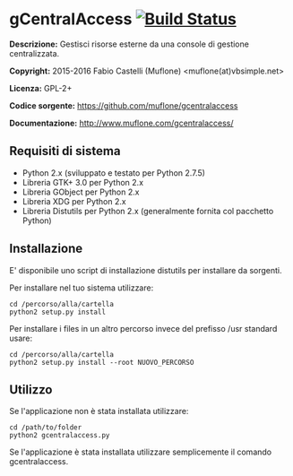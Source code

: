 gCentralAccess [![Build Status](https://travis-ci.org/muflone/gCentralAccess.svg?branch=master)](https://travis-ci.org/muflone/gCentralAccess)
==============
**Descrizione:** Gestisci risorse esterne da una console di gestione
centralizzata.

**Copyright:** 2015-2016 Fabio Castelli (Muflone) <muflone(at)vbsimple.net>

**Licenza:** GPL-2+

**Codice sorgente:** https://github.com/muflone/gcentralaccess

**Documentazione:** http://www.muflone.com/gcentralaccess/

Requisiti di sistema
--------------------

* Python 2.x (sviluppato e testato per Python 2.7.5)
* Libreria GTK+ 3.0 per Python 2.x
* Libreria GObject per Python 2.x
* Libreria XDG per Python 2.x
* Libreria Distutils per Python 2.x (generalmente fornita col pacchetto Python)

Installazione
-------------

E' disponibile uno script di installazione distutils per installare da sorgenti.

Per installare nel tuo sistema utilizzare:

    cd /percorso/alla/cartella
    python2 setup.py install

Per installare i files in un altro percorso invece del prefisso /usr standard
usare:

    cd /percorso/alla/cartella
    python2 setup.py install --root NUOVO_PERCORSO

Utilizzo
--------

Se l'applicazione non è stata installata utilizzare:

    cd /path/to/folder
    python2 gcentralaccess.py

Se l'applicazione è stata installata utilizzare semplicemente il comando
gcentralaccess.
